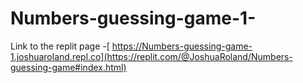 # Numbers-guessing-game-1-
Link to the replit page -[ https://Numbers-guessing-game-1.joshuaroland.repl.co](https://replit.com/@JoshuaRoland/Numbers-guessing-game#index.html)
